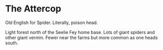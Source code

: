 # The Attercop

Old English for Spider. Literally, poison head.

Light forest north of the Seelie Fey home base. Lots of giant spiders and other giant vermin. Fewer near the farms but more common as one heads south.
